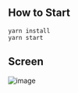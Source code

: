 ## How to Start

```
yarn install
yarn start
```

## Screen

![image](https://user-images.githubusercontent.com/76241300/168453888-24f9691e-9d32-4904-9f84-a503aab1f2e2.png)
